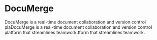# DocuMerge
 DocuMerge is a real-time document collaboration and version control plaDocuMerge is a real-time document collaboration and version control platform that streamlines teamwork.tform that streamlines teamwork.
